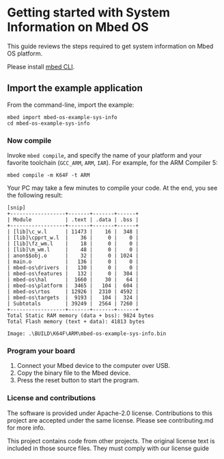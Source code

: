 # Getting started with System Information on Mbed OS

This guide reviews the steps required to get system information on Mbed OS platform.

Please install [mbed CLI](https://github.com/ARMmbed/mbed-cli#installing-mbed-cli).

## Import the example application

From the command-line, import the example:

```
mbed import mbed-os-example-sys-info
cd mbed-os-example-sys-info
```

### Now compile

Invoke `mbed compile`, and specify the name of your platform and your favorite toolchain (`GCC_ARM`, `ARM`, `IAR`). For example, for the ARM Compiler 5:

```
mbed compile -m K64F -t ARM
```

Your PC may take a few minutes to compile your code. At the end, you see the following result:

```
[snip]
+------------------+-------+-------+------+
| Module           | .text | .data | .bss |
+------------------+-------+-------+------+
| [lib]\c_w.l      | 11473 |    16 |  348 |
| [lib]\cpprt_w.l  |    36 |     0 |    0 |
| [lib]\fz_wm.l    |    18 |     0 |    0 |
| [lib]\m_wm.l     |    48 |     0 |    0 |
| anon$$obj.o      |    32 |     0 | 1024 |
| main.o           |   136 |     0 |    0 |
| mbed-os\drivers  |   130 |     0 |    0 |
| mbed-os\features |   132 |     0 |  304 |
| mbed-os\hal      |  1660 |    30 |   64 |
| mbed-os\platform |  3465 |   104 |  604 |
| mbed-os\rtos     | 12926 |  2310 | 4592 |
| mbed-os\targets  |  9193 |   104 |  324 |
| Subtotals        | 39249 |  2564 | 7260 |
+------------------+-------+-------+------+
Total Static RAM memory (data + bss): 9824 bytes
Total Flash memory (text + data): 41813 bytes

Image: .\BUILD\K64F\ARM\mbed-os-example-sys-info.bin
```

### Program your board

1. Connect your Mbed device to the computer over USB.
1. Copy the binary file to the Mbed device.
1. Press the reset button to start the program.

### License and contributions
The software is provided under Apache-2.0 license. Contributions to this project are accepted under the same license. Please see contributing.md for more info.

This project contains code from other projects. The original license text is included in those source files. They must comply with our license guide